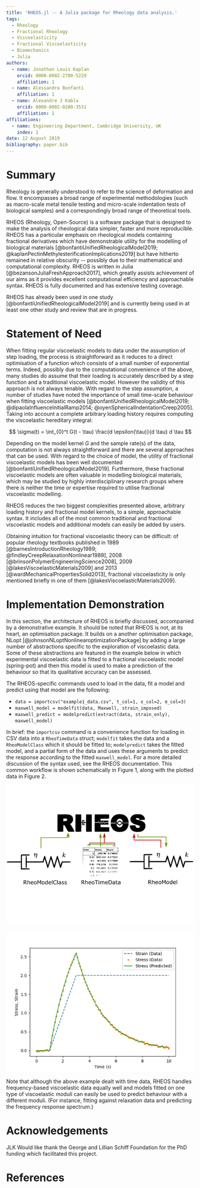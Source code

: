 ```yaml
---
title: 'RHEOS.jl -- A Julia package for Rheology data analysis.'
tags:
  - Rheology
  - Fractional Rheology
  - Viscoelasticity
  - Fractional Viscoelasticity
  - Biomechanics
  - Julia
authors:
  - name: Jonathan Louis Kaplan
    orcid: 0000-0002-2700-5229
    affiliation: 1
  - name: Alessandra Bonfanti
    affiliation: 1
  - name: Alexandre J Kabla
    orcid: 0000-0002-0280-3531
    affiliation: 1
affiliations:
  - name: Engineering Department, Cambridge University, UK
    index: 1
date: 12 August 2019
bibliography: paper.bib
---
```

# Summary
Rheology is generally understood to refer to the science of deformation and flow. It encompasses a broad range of experimental methodologies (such as macro-scale metal tensile testing and micro-scale indentation tests of biological samples) and a correspondingly broad range of theoretical tools. 

RHEOS (Rheology, Open-Source) is a software package that is designed to make the analysis of rheological data simpler, faster and more reproducible. RHEOS has a particular emphasis on rheological models containing fractional derivatives which have demonstrable utility for the modelling of biological materials [@bonfantiUnifiedRheologicalModel2019; @kaplanPectinMethylesterificationImplications2019] but have hitherto remained in relative obscurity -- possibly due to their mathematical and computational complexity. RHEOS is written in Julia [@bezansonJuliaFreshApproach2017], which greatly assists achievement of our aims as it provides excellent computational efficiency and approachable syntax. RHEOS is fully documented and has extensive testing coverage.

RHEOS has already been used in one study [@bonfantiUnifiedRheologicalModel2019] and is currently being used in at least one other study and review that are in progress.

# Statement of Need
When fitting regular viscoelastic models to data under the assumption of step loading, the process is straightforward as it reduces to a direct optimisation of a function which consists of a small number of exponential terms. Indeed, possibly due to the computational convenience of the above, many studies do assume that their loading is accurately described by a step function and a traditional viscoelastic model. However the validity of this approach is not always tenable. With regard to the step assumption, a number of studies have noted the importance of small time-scale behaviour when fitting viscoelastic models [@bonfantiUnifiedRheologicalModel2019; @dipaolaInfluenceInitialRamp2014; @oyenSphericalIndentationCreep2005]. Taking into account a complete arbitrary loading history requires computing the viscoelastic hereditary integral:

$$ \sigma(t) = \int_{0}^t G(t - \tau) \frac{d \epsilon(\tau)}{d \tau} d \tau $$

Depending on the model kernel *G* and the sample rate(s) of the data, computation is not always straightforward and there are several approaches that can be used. With regard to the choice of model, the utility of fractional viscoelastic models has been well documented [@bonfantiUnifiedRheologicalModel2019]. Furthermore, these fractional viscoelastic models are often valuable in modelling biological materials, which may be studied by highly interdisciplinary research groups where there is neither the time or expertise required to utilise fractional viscoelastic modelling.

RHEOS reduces the two biggest complexities presented above, arbitrary loading history and fractional model kernels, to a simple, approachable syntax. It includes all of the most common traditional and fractional viscoelastic models and additional models can easily be added by users. 

Obtaining intuition for fractional viscoelastic theory can be difficult: of popular rheology textbooks published in 1989 [@barnesIntroductionRheology1989; @findleyCreepRelaxationNonlinear1989], 2008 [@brinsonPolymerEngineeringScience2008], 2009 [@lakesViscoelasticMaterials2009] and 2013 [@wardMechanicalPropertiesSolid2013], fractional viscoelasticity is only mentioned briefly in one of them [@lakesViscoelasticMaterials2009]. 

# Implementation Demonstration
In this section, the architecture of RHEOS is briefly discussed, accompanied by a demonstrative example. It should be noted that RHEOS is not, at its heart, an optimisation package. It builds on a another optimisation package, NLopt [@johnsonNLoptNonlinearoptimizationPackage] by adding a large number of abstractions specific to the exploration of viscoelastic data. Some of these abstractions are featured in the example below in which experimental viscoelastic data is fitted to a fractional viscoelastic model (spring-pot) and then this model is used to make a prediction of the behaviour so that its qualitative accuracy can be assessed. 

 The RHEOS-specific commands used to load in the data, fit a model and predict using that model are the following:
- `data = importcsv("example1_data.csv", t_col=1, ϵ_col=2, σ_col=3)`
- `maxwell_model = modelfit(data, Maxwell, strain_imposed)`
- `maxwell_predict = modelpredict(extract(data, strain_only), maxwell_model)`

In brief: the `importcsv` command is a convenience function for loading in CSV data into a `RheoTimeData` struct; `modelfit` takes the data and a `RheoModelClass` which it should be fitted to; `modelpredict` takes the fitted model, and a partial form of the data and uses these arguments to predict the response according to the fitted `maxwell_model`. For a more detailed discussion of the syntax used, see the RHEOS documentation. This common workflow is shown schematically in Figure 1, along with the plotted data in Figure 2.

![RHEOS Workflow Diagram](diagram_resize.png)

![Resultant Figure](predictfigure.png)

Note that although the above example dealt with time data, RHEOS handles frequency-based viscoelastic data equally well and models fitted on one type of viscoelastic moduli can easily be used to predict behaviour with a different moduli. (For instance, fitting against relaxation data and predicting the frequency response spectrum.)

# Acknowledgements
JLK Would like thank the George and Lillian Schiff Foundation for the PhD funding which facilitated this project.

# References